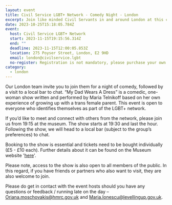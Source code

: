 ```yaml
---
layout: event
title: Civil Service LGBT+ Network - Comedy Night - London
excerpt: Join like minded Civil Servants in and around London at this comedy night.
date: 2023-10-25T15:18:05.784Z
event:
  host: Civil Service LGBT+ Network
  start: 2023-11-15T19:15:56.314Z
  end: ""
  deadline: 2023-11-15T12:00:05.853Z
  location: 275 Poyser Street, London, E2 9HD
  email: london@civilservice.lgbt
  no-register: Registration is not mandatory, please purchase your own tickets
category:
  - london
---
```

Our London team invite you to join them for a night of comedy, followed by a visit to a local bar to chat. “My Dad Wears A Dress” is a comedic, one-woman show written and performed by Maria Telnikoff based on her own experience of growing up with a trans female parent. This event is open to everyone who identifies themselves as part of the LGBT+ network.  

If you’d like to meet and connect with others from the network, please join us from 19:15 at the museum. The show starts at 19:30 and last the hour. Following the show, we will head to a local bar (subject to the group’s preferences) to chat.

Booking to the show is essential and tickets need to be bought individually (£5 - £10 each). Further details about it can be found on the Museum website '[here](https://www.outsavvy.com/event/16687/my-dad-wears-a-dress)'.

Please note, access to the show is also open to all members of the public. In this regard, if you have friends or partners who also want to visit, they are also welcome to join.  

Please do get in contact with the event hosts should you have any questions or feedback / running late on the day – [Oriana.moschovakis@hmrc.gov.uk](mailto:Oriana.moschovakis@hmrc.gov.uk) and [Maria.Ionescu@levellingup.gov.uk](mailto:Maria.Ionescu@levellingup.gov.uk).